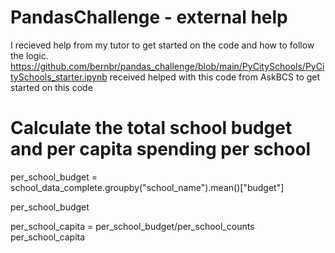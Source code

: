 # PandasChallenge - external help 

I recieved help from my tutor to get started on the code and how to follow the logic. 
https://github.com/bernbr/pandas_challenge/blob/main/PyCitySchools/PyCitySchools_starter.ipynb
received helped with this code from AskBCS to get started on this code
# Calculate the total school budget and per capita spending per school
per_school_budget = school_data_complete.groupby("school_name").mean()["budget"]

per_school_budget

per_school_capita = per_school_budget/per_school_counts
per_school_capita
